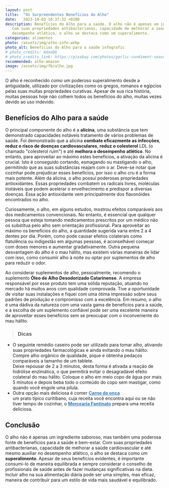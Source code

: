 ```yaml
---
layout: post
title:  "Os Surpreendentes Benefícios do Alho"
date:   2023-10-03 10:37:32 +0200
description: Benefícios do Alho para a saúde. O alho não é apenas um ingrediente saboroso, mas também uma poderosa fonte de benefícios para a saúde.
   Com suas propriedades antibacterianas, capacidade de melhorar a saúde cardiovascular e até mesmo auxiliar no
   desempenho atlético, o alho se destaca como um superalimento.
categories: alimentos
photo: /assets/img/alho-info.webp
photo_alt: Benefícios do Alho para a saúde infografic
# photo_credits: AdaoDG
# photo_credits_link: https://pixabay.com/photos/garlic-condiment-seasoning-food-2984093/
recommended: alho-amazon
image: /assets/img/fb/alho.jpg
---
```

O alho é reconhecido como um poderoso superalimento desde a antiguidade, utilizado por civilizações como os gregos, 
romanos e egípcios pelas suas muitas propriedades curativas. Apesar de sua rica história, muitas pessoas hoje não colhem 
todos os benefícios do alho, muitas vezes devido ao uso indevido.

## Benefícios do Alho para a saúde
O principal componente do alho é a **alicina**, uma substância que tem demonstrado capacidades notáveis 
tratamento de vários problemas de saúde. Foi demonstrado que a alicina **combate eficazmente as infecções**, **reduz o risco 
de doenças cardiovasculares**, **reduz o colesterol** LDL (o chamado "colesterol ruim") e até **melhora o desempenho atlético**. 
No entanto, para aproveitar ao máximo estes benefícios, a ativação da alicina é crucial. 
Isto é conseguido cortando, esmagando ou mastigando o alho, permitindo que as suas substâncias reajam com o ar. 
Deve-se notar que cozinhar pode prejudicar esses benefícios, por isso o alho cru é a forma mais potente.
Além da alicina, o alho possui poderosas propriedades antioxidantes. Essas propriedades combatem os radicais livres, 
moléculas instáveis que podem acelerar o envelhecimento e predispor a diversas doenças. 
Essa ação antioxidante vem principalmente dos flavonóides encontrados no alho.

Curiosamente, o alho, em alguns estudos, mostrou efeitos comparáveis aos dos medicamentos convencionais. 
No entanto, é essencial que qualquer pessoa que esteja tomando medicamentos prescritos por um médico não os substitua 
pelo alho sem orientação profissional.
Para aproveitar ao máximo os benefícios do alho, a quantidade sugerida varia entre 2 a 4 dentes por dia. 
Porém, como pode causar efeitos colaterais como flatulência ou indigestão em algumas pessoas, é aconselhável começar 
com doses menores e aumentar gradativamente.
Outra pequena desvantagem do alho é o mau hálito, mas existem várias maneiras de lidar com isso, como consumir alho 
à noite ou optar por suplementos de alho para reduzir o odor. 

Ao considerar suplementos de alho, pessoalmente, recomendo o suplemento **Óleo de Alho Desodorizado Catarinense**. 
A empresa responsável por esse produto tem uma sólida reputação, atuando no mercado há muitos anos com qualidade comprovada. 
Tive a oportunidade de visitar suas instalações e fiquei com uma ótima impressão sobre seus padrões de produção e 
compromisso com a excelência. 
Em resumo, o alho é uma dádiva da natureza com uma vasta gama de benefícios para a saúde, e a escolha de um suplemento 
confiável pode ser uma excelente maneira de aproveitar esses benefícios sem se preocupar com o inconveniente do mau hálito.


> ### <span class="ion-android-bulb"></span> Dicas
 - O seguinte remédio caseiro pode ser utilizado para tomar alho, ativando suas propriedades farmacológicas e ainda evitando o mau hálito:
   Compre alho orgânico de qualidade, pique e obtenha pedaços comparáveis a tamanho de um tablete.<br/>
   Deixe repousar de 2 a 3 minutos, desta forma é ativada a reação de hidrólise enzimática,
   o que permitirá evitar o desagradável efeito colateral do mau hálito.
   Coloque o alho em meio copo de água por mais 5 minutos e depois beba todo o conteúdo do copo
   sem mastigar, como quando você engole uma pílula.
 - Outra opção mais deliciosa é comer 
   <a href="https://receitas.globo.com/regionais/rpc/estudio-c/tipicamente-curitibano-aprenda-a-fazer-a-tradicional-carne-de-onca-g.ghtml" style="color:#337ab7" target="_blank"><strong>Carne de onça</strong></a>  
   um prato típico curitibano, 
   cuja receita você encontra aqui ou se não tiver tempo de cozinhar, o
   <a href="https://www.plural.jor.br/gastronomia/mercearia-fantinato-segunda-unidade-em-curitiba/" style="color:#337ab7" target="_blank"><strong> Mercearia Fantinato</strong></a> 
   prepara uma receita deliciosa.

## Conclusão
O alho não é apenas um ingrediente saboroso, mas também uma poderosa fonte de benefícios para a saúde e bem-estar. 
Com suas propriedades antibacterianas, capacidade de melhorar a saúde cardiovascular e até mesmo auxiliar no 
desempenho atlético, o alho se destaca como um **superalimento**. Apesar de seus benefícios evidentes, é importante 
consumi-lo de maneira equilibrada e sempre considerar o conselho de profissionais de saúde antes de fazer
mudanças significativas na dieta. 
Incluir alho na sua alimentação diária pode ser uma simples, mas eficaz, maneira de contribuir para um estilo 
de vida mais saudável e equilibrado.

